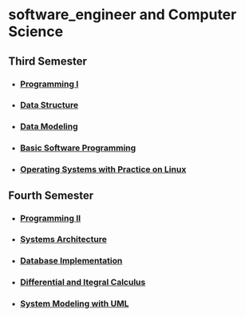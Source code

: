 # software_engineer and Computer Science

## Third Semester

- ### [Programming I](https://github.com/douglasmatosdev/software_engineer/tree/main/third_semester/programming_i)
- ### [Data Structure](https://github.com/douglasmatosdev/software_engineer/tree/main/third_semester/data_structure)
- ### [Data Modeling](https://github.com/douglasmatosdev/software_engineer/tree/main/third_semester/data_modeling)
- ### [Basic Software Programming](https://github.com/douglasmatosdev/software_engineer/tree/main/third_semester/basic_software_programming)
- ### [Operating Systems with Practice on Linux](https://github.com/douglasmatosdev/software_engineer/tree/main/third_semester/operating_systems_with_pratice_on_linux)

## Fourth Semester

- ### [Programming II](https://github.com/douglasmatosdev/software_engineer/tree/main/fourth_semester/programming_ii)
- ### [Systems Architecture](https://github.com/douglasmatosdev/software_engineer/tree/main/fourth_semester/systems_architecture)
- ### [Database Implementation](https://github.com/douglasmatosdev/software_engineer/tree/main/fourth_semester/database_implementation)

- ### [Differential and Itegral Calculus](https://github.com/douglasmatosdev/software_engineer/tree/main/fourth_semester/differential_and_integral_calculus)

- ### [System Modeling with UML](https://github.com/douglasmatosdev/software_engineer/tree/main/fourth_semester/system_modeling_with_uml)
